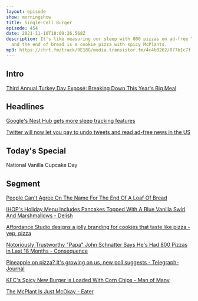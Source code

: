 ```yaml
---
layout: episode
show: morningshow
title: Single-Cell Burger
episode: 454
date: 2021-11-10T18:09:26.568Z
description: It's like measuring our sleep with 800 pizzas on ad-free Twitter,
  and the end of bread is a cookie pizza with spicy McPlants.
mp3: https://chrt.fm/track/9E18G/media.transistor.fm/4c4b0262/877b1c7f.mp3
---
```

## Intro

[Third Annual Turkey Day Exposé: Breaking Down This Year's Big Meal](https://www.instacart.com/company/company-updates/third-annual-turkey-day-expose-breaking-down-this-years-big-meal/)

[](<>)

## Headlines

[Google's Nest Hub gets more sleep tracking features](https://www.theverge.com/2021/11/9/22771943/nest-hub-update-sleep-tracking-quality)

[Twitter will now let you pay to undo tweets and read ad-free news in the US](https://www.theverge.com/2021/11/9/22766286/twitter-blue-subscription-service-scroll-nuzzel-undo-tweets-ad-free-articles-us)

## Today's Special

National Vanilla Cupcake Day

## Segment

[People Can't Agree On The Name For The End Of A Loaf Of Bread](https://www.mashed.com/655251/people-cant-agree-on-the-name-for-the-end-of-a-loaf-of-bread/)

[IHOP's Holiday Menu Includes Pancakes Topped With A Blue Vanilla Swirl And Marshmallows - Delish](https://apple.news/AwnLCL10IR8GgTmKQerM--A)

[Affordance Studio designs a jolly branding for cookies that taste like pizza - yep, pizza](https://www.itsnicethat.com/articles/affordance-studio-pizza-bear-graphic-design-051121?utm_campaign=Feed%3A+itsnicethat%2FSlXC+%28It%27s+Nice+That%29&utm_medium=feed&utm_source=feedburner)

[Notoriously Trustworthy "Papa" John Schnatter Says He's Had 800 Pizzas in Last 18 Months - Consequence](https://apple.news/AUhNycBYSSYeCMPK0oZfuhg)

[Pineapple on pizza? It's growing on us, new poll suggests - Telegraph-Journal](https://apple.news/AyMOjSRIDS9qqDleokxEKQA)

[KFC's Spicy New Burger is Loaded With Corn Chips - Man of Many](https://apple.news/ABibmq6DwSdGI8Nj2xpm05Q)

[The McPlant Is Just McOkay - Eater](https://apple.news/Ap4DtdxV_Qa6TuOVpH5EBnA)